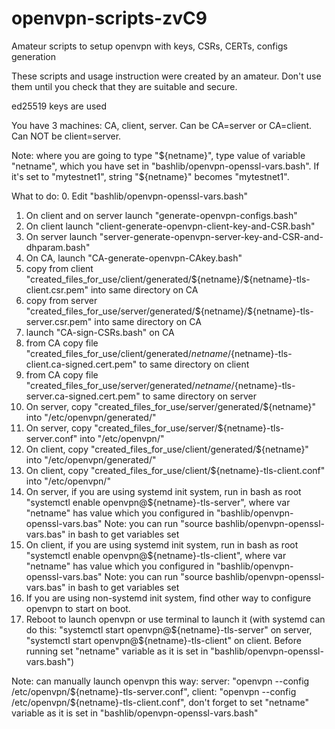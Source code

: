 # openvpn-scripts-zvC9
Amateur scripts to setup openvpn with keys, CSRs, CERTs, configs generation

These scripts and usage instruction were created by an amateur. Don't use them until you check that they are suitable and secure.

ed25519 keys are used

You have 3 machines: CA, client, server.
Can be CA=server or CA=client.
Can NOT be client=server.

Note: where you are going to type "${netname}", type value of variable "netname", which
you have set in "bashlib/openvpn-openssl-vars.bash". If it's set to "mytestnet1",
string "${netname}" becomes "mytestnet1".

What to do:
0. Edit "bashlib/openvpn-openssl-vars.bash"
1. On client and on server launch  "generate-openvpn-configs.bash"
2. On client launch "client-generate-openvpn-client-key-and-CSR.bash"
3. On server launch "server-generate-openvpn-server-key-and-CSR-and-dhparam.bash"
4. On CA, launch "CA-generate-openvpn-CAkey.bash"
5. copy from client "created_files_for_use/client/generated/\$\{netname\}/\$\{netname\}-tls-client.csr.pem" into same directory on CA
6. copy from server "created_files_for_use/server/generated/\${netname}/${netname}-tls-server.csr.pem" into same directory on CA
7. launch "CA-sign-CSRs.bash" on CA
8. from CA copy file "created_files_for_use/client/generated/${netname}/${netname}-tls-client.ca-signed.cert.pem" to same directory on client
9. from CA copy file "created_files_for_use/server/generated/${netname}/${netname}-tls-server.ca-signed.cert.pem" to same directory on server
10. On server, copy "created_files_for_use/server/generated/${netname}" into "/etc/openvpn/generated/"
11. On server, copy "created_files_for_use/server/${netname}-tls-server.conf" into "/etc/openvpn/"
12. On client, copy "created_files_for_use/client/generated/${netname}" into "/etc/openvpn/generated/"
13. On client, copy "created_files_for_use/client/${netname}-tls-client.conf" into "/etc/openvpn/"
14. On server, if you are using systemd init system, run in bash as root "systemctl enable openvpn@${netname}-tls-server",
  where var "netname" has value which you configured in "bashlib/openvpn-openssl-vars.bas"
Note: you can run "source bashlib/openvpn-openssl-vars.bas" in bash to get variables set
15. On client, if you are using systemd init system, run in bash as root "systemctl enable openvpn@${netname}-tls-client",
  where var "netname" has value which you configured in "bashlib/openvpn-openssl-vars.bas"
Note: you can run "source bashlib/openvpn-openssl-vars.bas" in bash to get variables set
16. If you are using non-systemd init system, find other way to configure openvpn to start on boot.
17. Reboot to launch openvpn or use terminal to launch it (with systemd can do this: "systemctl start openvpn@${netname}-tls-server" on server,
  "systemctl start openvpn@${netname}-tls-client" on client. Before running set "netname" variable as it is set in "bashlib/openvpn-openssl-vars.bash")

Note: can manually launch openvpn this way:
  server: "openvpn --config /etc/openvpn/${netname}-tls-server.conf",
  client: "openvpn --config /etc/openvpn/${netname}-tls-client.conf",
 don't forget to set "netname" variable as it is set in "bashlib/openvpn-openssl-vars.bash"
 

